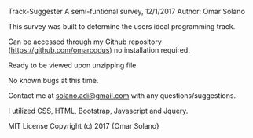 Track-Suggester
A semi-funtional survey, 12/1/2017
Author: Omar Solano

This survey was built to determine the users ideal programming track.

Can be accessed through my Github repository (https://github.com/omarcodus) no installation required.

Ready to be viewed upon unzipping file.

No known bugs at this time.

Contact me at solano.adi@gmail.com with any questions/suggestions.

I utilized CSS, HTML, Bootstrap, Javascript and Jquery.

MIT License
Copyright (c) 2017 {Omar Solano}
